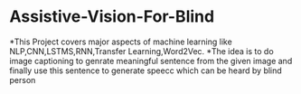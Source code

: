 # Assistive-Vision-For-Blind

*This Project covers major aspects of machine learning like NLP,CNN,LSTMS,RNN,Transfer Learning,Word2Vec.
*The idea is to do image captioning to genrate meaningful sentence from the given image and finally use this sentence to generate speecc
which can be heard by blind person
